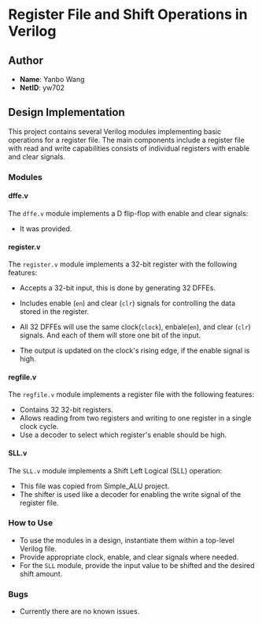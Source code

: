 
# Register File and Shift Operations in Verilog

## Author
- **Name**: Yanbo Wang
- **NetID**: yw702

## Design Implementation
This project contains several Verilog modules implementing basic operations for a register file. The main components include a register file with read and write capabilities consists of individual registers with enable and clear signals.

### Modules

#### dffe.v
The `dffe.v` module implements a D flip-flop with enable and clear signals:
- It was provided.

#### register.v
The `register.v` module implements a 32-bit register with the following features:
- Accepts a 32-bit input, this is done by generating 32 DFFEs.
- Includes enable (`en`) and clear (`clr`) signals for controlling the data stored in the register.
- All 32 DFFEs will use the same clock(`clock`), enbale(`en`), and clear (`clr`) signals. And each of them will store one bit of the input.

- The output is updated on the clock's rising edge, if the enable signal is high.

#### regfile.v
The `regfile.v` module implements a register file with the following features:
- Contains 32 32-bit registers.
- Allows reading from two registers and writing to one register in a single clock cycle.
- Use a decoder to select which register's enable should be high.


#### SLL.v
The `SLL.v` module implements a Shift Left Logical (SLL) operation:
- This file was copied from Simple_ALU project.
- The shifter is used like a decoder for enabling the write signal of the register file.



### How to Use
- To use the modules in a design, instantiate them within a top-level Verilog file.
- Provide appropriate clock, enable, and clear signals where needed.
- For the `SLL` module, provide the input value to be shifted and the desired shift amount.

### Bugs
- Currently there are no known issues.